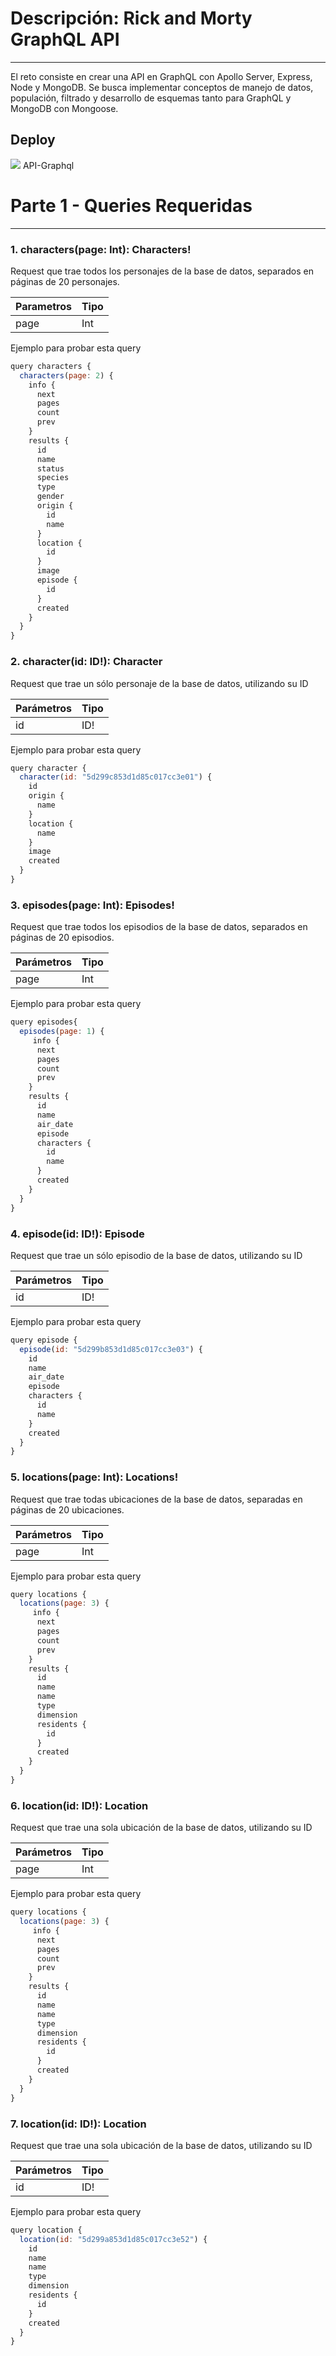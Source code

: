 # Descripción: Rick and Morty GraphQL API

---

El reto consiste en crear una API en GraphQL con Apollo Server, Express, Node y MongoDB. Se busca implementar conceptos de manejo de datos, populación, filtrado y desarrollo de esquemas tanto para GraphQL y MongoDB con Mongoose.


## Deploy

[![](https://img.icons8.com/color/48/000000/launched-rocket--v1.png)](https://api-graphql-josrenyer.herokuapp.com/graphql) API-Graphql


# Parte 1 - Queries Requeridas

---

### 1. characters(page: Int): Characters!

Request que trae todos los personajes de la base de datos, separados en páginas de 20 personajes.

| Parametros | Tipo |
| --- | --- |
| page | Int |

Ejemplo para probar esta query

```jsx
query characters {
  characters(page: 2) {
    info {
      next
      pages
      count
      prev
    }
    results {
      id	
      name
      status
      species
      type
      gender
      origin {
        id
        name
      }
      location {
        id
      }
      image
      episode {
        id
      }
      created
    }
  }
}
```

### 2. character(id: ID!): Character

Request que trae un sólo personaje de la base de datos, utilizando su ID

| Parámetros | Tipo |
| --- | --- |
| id | ID! |

Ejemplo para probar esta query

```jsx
query character {
  character(id: "5d299c853d1d85c017cc3e01") {
    id
    origin {
      name
    }
    location {
      name
    }
    image
    created
  }
}
```

### 3. **episodes(page: Int): Episodes!**

Request que trae todos los episodios de la base de datos, separados en páginas de 20 episodios.

| Parámetros | Tipo |
| --- | --- |
| page | Int |

Ejemplo para probar esta query

```jsx
query episodes{
  episodes(page: 1) {
     info {
      next
      pages
      count
      prev
    }
    results {
      id	
      name
      air_date
      episode
      characters {
        id
        name
      }
      created
    }
  }
}
```

### 4. **episode(id: ID!): Episode**

Request que trae un sólo episodio de la base de datos, utilizando su ID

| Parámetros | Tipo |
| --- | --- |
| id | ID! |

Ejemplo para probar esta query

```jsx
query episode {
  episode(id: "5d299b853d1d85c017cc3e03") {
    id
    name
    air_date
    episode
    characters {
      id
      name
    }
    created
  }
}
```

### 5. **locations(page: Int): Locations!**

Request que trae todas ubicaciones de la base de datos, separadas en páginas de 20 ubicaciones.

| Parámetros | Tipo |
| --- | --- |
| page | Int |

Ejemplo para probar esta query

```jsx
query locations {
  locations(page: 3) {
     info {
      next
      pages
      count
      prev
    }
    results {
      id
      name
      name
      type
      dimension
      residents {
        id
      }
      created
    }
  }
}
```

### 6. **location(id: ID!): Location**

Request que trae una sola ubicación de la base de datos, utilizando su ID

| Parámetros | Tipo |
| --- | --- |
| page | Int |

Ejemplo para probar esta query

```jsx
query locations {
  locations(page: 3) {
     info {
      next
      pages
      count
      prev
    }
    results {
      id
      name
      name
      type
      dimension
      residents {
        id
      }
      created
    }
  }
}
```

### 7. **location(id: ID!): Location**

Request que trae una sola ubicación de la base de datos, utilizando su ID

| Parámetros | Tipo |
| --- | --- |
| id | ID! |

Ejemplo para probar esta query

```jsx
query location {
  location(id: "5d299a853d1d85c017cc3e52") {
    id
    name
    name
    type
    dimension
    residents {
      id
    }
    created
  }
}
```
